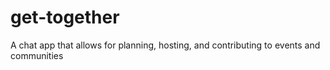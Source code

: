 # get-together
A chat app that allows for planning, hosting, and contributing to events and communities
